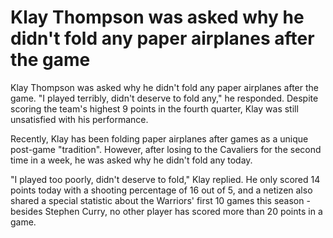 # Klay Thompson was asked why he didn't fold any paper airplanes after the game 
 Klay Thompson was asked why he didn't fold any paper airplanes after the game. "I played terribly, didn't deserve to fold any," he responded. Despite scoring the team's highest 9 points in the fourth quarter, Klay was still unsatisfied with his performance. 

Recently, Klay has been folding paper airplanes after games as a unique post-game "tradition". However, after losing to the Cavaliers for the second time in a week, he was asked why he didn't fold any today. 

"I played too poorly, didn't deserve to fold," Klay replied. He only scored 14 points today with a shooting percentage of 16 out of 5, and a netizen also shared a special statistic about the Warriors' first 10 games this season - besides Stephen Curry, no other player has scored more than 20 points in a game.